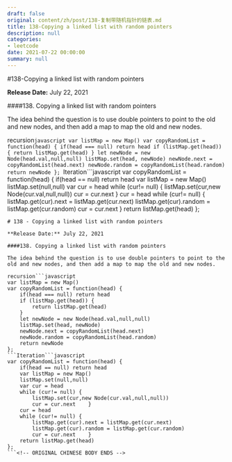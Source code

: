 ```yaml
---
draft: false
original: content/zh/post/138-复制带随机指针的链表.md
title: 138-Copying a linked list with random pointers
description: null
categories:
- leetcode
date: 2021-07-22 00:00:00
summary: null
---
```


#138-Copying a linked list with random pointers

**Release Date:** July 22, 2021

####138. Copying a linked list with random pointers

The idea behind the question is to use double pointers to point to the old and new nodes, and then add a map to map the old and new nodes.

recursion```javascript
var listMap = new Map()
var copyRandomList = function(head) {
    if(head === null) return head
    if (listMap.get(head)) {
        return listMap.get(head)
    }
    let newNode = new Node(head.val,null,null)
    listMap.set(head, newNode)
    newNode.next = copyRandomList(head.next)
    newNode.random = copyRandomList(head.random)
    return newNode
};
```Iteration```javascript
var copyRandomList = function(head) {
    if(head == null) return head
    var listMap = new Map()
    listMap.set(null,null)
    var cur = head
    while (cur!= null) {
        listMap.set(cur,new Node(cur.val,null,null))
        cur = cur.next    }
    cur = head
    while (cur!= null) {
        listMap.get(cur).next = listMap.get(cur.next)
        listMap.get(cur).random = listMap.get(cur.random)
        cur = cur.next    }
    return listMap.get(head)
};
```<!-- ORIGINAL CHINESE BODY STARTS -->
# 138 - Copying a linked list with random pointers

**Release Date:** July 22, 2021

####138. Copying a linked list with random pointers

The idea behind the question is to use double pointers to point to the old and new nodes, and then add a map to map the old and new nodes.

recursion```javascript
var listMap = new Map()
var copyRandomList = function(head) {
    if(head === null) return head
    if (listMap.get(head)) {
        return listMap.get(head)
    }
    let newNode = new Node(head.val,null,null)
    listMap.set(head, newNode)
    newNode.next = copyRandomList(head.next)
    newNode.random = copyRandomList(head.random)
    return newNode
};
```Iteration```javascript
var copyRandomList = function(head) {
    if(head == null) return head
    var listMap = new Map()
    listMap.set(null,null)
    var cur = head
    while (cur!= null) {
        listMap.set(cur,new Node(cur.val,null,null))
        cur = cur.next    }
    cur = head
    while (cur!= null) {
        listMap.get(cur).next = listMap.get(cur.next)
        listMap.get(cur).random = listMap.get(cur.random)
        cur = cur.next    }
    return listMap.get(head)
};
```<!-- ORIGINAL CHINESE BODY ENDS -->
